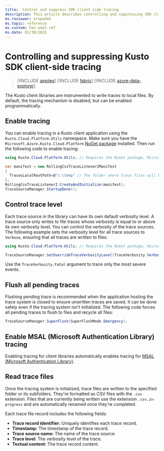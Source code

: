 ```yaml
---
title:  Control and suppress SDK client side tracing
description: This article describes controlling and suppressing SDK client-side tracing.
ms.reviewer: orspodek
ms.topic: reference
ms.custom: has-adal-ref
ms.date: 01/30/2025
---
```

# Controlling and suppressing Kusto SDK client-side tracing

> [!INCLUDE [applies](../../includes/applies-to-version/applies.md)] [!INCLUDE [fabric](../../includes/applies-to-version/fabric.md)] [!INCLUDE [azure-data-explorer](../../includes/applies-to-version/azure-data-explorer.md)]

The Kusto client libraries are instrumented to write traces to local files. By default, the tracing mechanism is disabled, but can be enabled programmatically.

## Enable tracing

You can enable tracing in a Kusto client application using the `Kusto.Cloud.Platform.Utils` namespace. Make sure you have the `Microsoft.Azure.Kusto.Cloud.Platform` [NuGet package](https://www.nuget.org/packages/Microsoft.Azure.Kusto.Cloud.Platform/) installed. Then run the following code to enable tracing:

```csharp
using Kusto.Cloud.Platform.Utils; // Requires the NuGet package, Microsoft.Azure.Kusto.Cloud.Platform.

var manifest = new RollingCsvTraceListener2Manifest
{
  TracesLocalRootPath=@"c:\temp" // The folder where trace files will be written.
};
RollingCsvTraceListener2.CreateAndInitialize(manifest);
TraceSourceManager.StartupDone();
```

## Control trace level

Each trace source in the library can have its own default verbosity level. A trace source only writes to file traces whose verbosity is equal to or above its own verbosity level. You can control the verbosity of the trace sources. The following example sets the verbosity level for all trace sources to `Verbose`, ensuring that all traces are written to files:

```csharp
using Kusto.Cloud.Platform.Utils; // Requires the NuGet package, Microsoft.Azure.Kusto.Cloud.Platform.

TraceSourceManager.SetOverrideTraceVerbosityLevel(TraceVerbosity.Verbose);
```

Use the `TraceVerbosity.Fatal` argument to trace only the most severe events.

## Flush all pending traces

Flushing pending trace is recommended when the application hosting the trace system is closed to ensure unwritten traces are saved. It can be done safely even if the tracing system isn't initialized. The following code forces all pending traces to flush to files and recycle all files:

```csharp
TraceSourceManager.SuperFlush(SuperFlushMode.Emergency);
```

## Enable MSAL (Microsoft Authentication Library) tracing

 Enabling tracing for client libraries automatically enables tracing for [MSAL (Microsoft Authentication Library)](/azure/active-directory/develop/msal-overview).

## Read trace files

Once the tracing system is initialized,  trace files are written to the specified folder or its subfolders. They're formatted as CSV files with the `.csv` extension. Files that are currently being written use the extension `.csv.in-progress` and are automatically renamed once they're completed.

Each trace file record includes the following fields:

* **Trace record identifier:** Uniquely identifies each trace record.
* **Timestamp:** The timestamp of the trace record.
* **Trace source name:** The name of the trace source.
* **Trace level:** The verbosity level of the trace.
* **Textual content:** The trace record content.